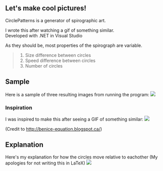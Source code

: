 ## Let's make cool pictures!

CirclePatterns is a generator of spirographic art.

I wrote this after watching a gif of something similar.  
Developed with .NET in Visual Studio

As they should be, most properties of the spirograph are variable.
  >1. Size difference between circles
  >2. Speed difference between circles
  >3. Number of circles

## Sample
Here is a sample of three resulting images from running the program:
![](https://raw.githubusercontent.com/jpatomic96/Spirograph-Generator/master/Images/Sample.png)

### Inspiration
I was inspired to make this after seeing a GIF of something similar:
![](https://raw.githubusercontent.com/jpatomic96/Spirograph-Generator/master/Images/Inspiration.gif)

(Credit to http://benice-equation.blogspot.ca/)

## Explanation
Here's my explanation for how the circles move relative to eachother (My apologies for not writing this in LaTeX)
![](https://raw.githubusercontent.com/jpatomic96/Spirograph-Generator/master/Images/Explanation.jpg)
